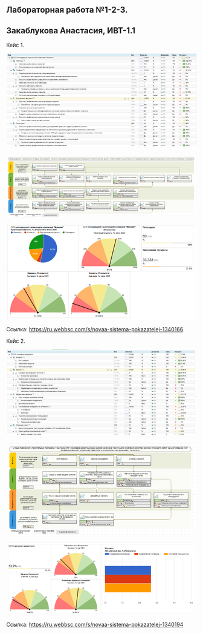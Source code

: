 ## Лабораторная работа №1-2-3. 
## Закаблукова Анастасия, ИВТ-1.1

Кейс 1.

![](image_report/pic1.png)

![](image_report/pic2.png)

![](image_report/pic3.png)

Ссылка: https://ru.webbsc.com/s/novaa-sistema-pokazatelej-1340166 

Кейс 2.

![](image_report/pic4.png)

![](image_report/pic5.png)

![](image_report/pic6.png)

Ссылка: https://ru.webbsc.com/s/novaa-sistema-pokazatelej-1340194 